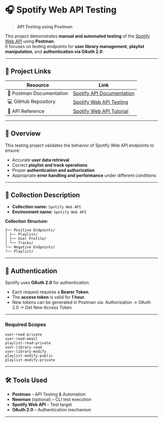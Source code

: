 # 🎧 Spotify Web API Testing

> **API Testing using Postman**

This project demonstrates **manual and automated testing** of the [Spotify Web API](https://developer.spotify.com/documentation/web-api) using **Postman**.  
It focuses on testing endpoints for **user library management**, **playlist manipulation**, and **authentication via OAuth 2.0**.

---

## 📂 Project Links

| Resource | Link |
|-----------|------|
| 🧪 Postman Documentation | [Spotify API Documentation](https://documenter.getpostman.com/view/48284099/2sB3QKsqag) |
| 💻 GitHub Repository | [Spotify Web API Testing](https://github.com/nejlaBelagosi/Spotify-Web-API-Testing) |
| 🎵 API Reference | [Spotify Web API Tutorial](https://developer.spotify.com/documentation/web-api/tutorials/getting-started) |

---

## 🧭 Overview

This testing project validates the behavior of Spotify Web API endpoints to ensure:
- Accurate **user data retrieval**
- Correct **playlist and track operations**
- Proper **authentication and authorization**
- Appropriate **error handling and performance** under different conditions

---

## 🧩 Collection Description

- **Collection name:** `Spotify Web API`  
- **Environment name:** `Spotify Web API`

**Collection Structure:**
```
├── Positive Endpoints/
│ ├── Playlist/
│ ├── User Profile/
│ └── Tracks/
└── Negative Endpoints/
└── Playlist/
```
---

## 🔐 Authentication

Spotify uses **OAuth 2.0** for authentication.

- Each request requires a **Bearer Token**.
- The **access token** is valid for **1 hour**.
- New tokens can be generated in Postman via:
  Authorization → OAuth 2.0 → Get New Access Token

---

### Required Scopes
```
user-read-private
user-read-email
playlist-read-private
user-library-read
user-library-modify
playlist-modify-public
playlist-modify-private
```
---

## 🛠️ Tools Used

- **Postman** – API Testing & Automation  
- **Newman** (optional) – CLI test execution  
- **Spotify Web API** – Test target  
- **OAuth 2.0** – Authentication mechanism  

---
